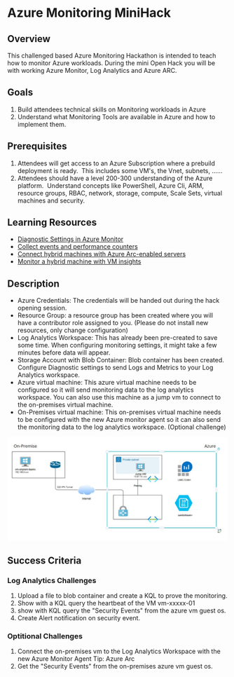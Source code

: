 # Azure Monitoring MiniHack

## Overview

This challenged based Azure Monitoring Hackathon is intended to teach how to monitor Azure workloads.
During the mini Open Hack you will be with working Azure Monitor, Log Analytics and Azure ARC.

## Goals

1. Build attendees technical skills on Monitoring workloads in Azure
2. Understand what Monitoring Tools are available in Azure and how to implement them.  

## Prerequisites

1. Attendees will get access to an Azure Subscription where a prebuild deployment is ready.  This includes some VM's, the Vnet, subnets, ......
2. Attendees should have a level 200-300 understanding of the Azure platform.  Understand concepts like PowerShell, Azure Cli, ARM, resource groups, RBAC, network, storage, compute, Scale Sets, virtual machines and security.

## Learning Resources    

- [Diagnostic Settings in Azure Monitor](https://learn.microsoft.com/en-us/azure/azure-monitor/essentials/diagnostic-settings?tabs=portal)
- [Collect events and performance counters](https://learn.microsoft.com/th-th/azure/azure-monitor/agents/data-collection-rule-azure-monitor-agent?tabs=portal)
- [Connect hybrid machines with Azure Arc-enabled servers](https://learn.microsoft.com/en-us/azure/azure-arc/servers/learn/quick-enable-hybrid-vm)
- [Monitor a hybrid machine with VM insights](https://learn.microsoft.com/en-us/azure/azure-arc/servers/learn/tutorial-enable-vm-insights)


## Description

- Azure Credentials: The credentials will be handed out during the hack opening session.
- Resource Group: a resource group has been created where you will have a contributor role assigned to you. (Please do not install new resources, only change configuration)
- Log Analytics Workspace: This has already been pre-created to save some time. When configuring monitoring settings, it might take a few minutes before data will appear.
- Storage Account with Blob Container: Blob container has been created. Configure Diagnostic settings to send Logs and Metrics to your Log Analytics workspace.
- Azure virtual machine: This azure virtual machine needs to be configured so it will send monitoring data to the log analytics workspace. You can also use this machine as a jump vm to connect to the on-premises virtual machine.
- On-Premises virtual machine: This on-premises virtual machine needs to be configured with the new Azure monitor agent so it can also send the monitoring data to the log analytics workspace. (Optional challenge)

![architecture](./images/diagramoh2.jpg)

## Success Criteria

### Log Analytics Challenges

1. Upload a file to blob container and create a KQL to prove the monitoring.
2. Show with a KQL query the heartbeat of the VM vm-xxxxx-01
3. show with KQL query the "Security Events" from the azure vm guest os.
4. Create Alert notification on security event.

### Optitional Challenges
1. Connect the on-premises vm to the Log Analytics Workspace with the new Azure Monitor Agent
        Tip: Azure Arc    
2. Get the "Security Events" from the on-premises azure vm guest os.     